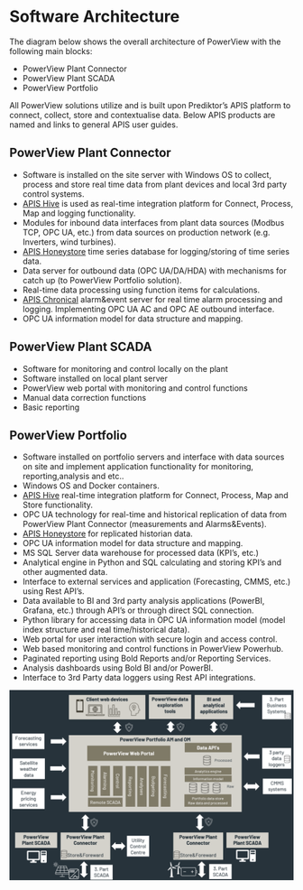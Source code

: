 # Software Architecture
The diagram below shows the overall architecture of PowerView with the following main blocks:
- PowerView Plant Connector
- PowerView Plant SCADA
- PowerView Portfolio
 
All PowerView solutions utilize and is built upon Prediktor’s APIS platform to connect, collect, store and contextualise data. 
Below APIS products are named and links to general APIS user guides. 

## PowerView Plant Connector
- Software is installed on the site server with Windows OS to collect, process and store real time data from plant devices and local 3rd party control systems.
- <a href="https://docs.prediktor.com/docs/foundation9/APIS_Hive/APIS_Hive.html" target="_blank">APIS Hive</a> is used as real-time integration platform for Connect, Process, Map and logging functionality.
- Modules for inbound data interfaces from plant data sources (Modbus TCP, OPC UA, etc.) from data sources on production network (e.g. Inverters, wind turbines). 
- <a href="https://docs.prediktor.com/docs/foundation9/APIS_HoneyStore/APIS_HoneyStore.html" target="_blank">APIS Honeystore</a> time series database for logging/storing of time series data.
- Data server for outbound data (OPC UA/DA/HDA) with mechanisms for catch up (to PowerView Portfolio solution).
- Real-time data processing using function items for calculations.
- <a href="https://docs.prediktor.com/docs/foundation9/APIS_Chronical/APIS_Chronical.html" target="_blank">APIS Chronical</a> alarm&event server for real time alarm processing and logging. Implementing OPC UA AC and OPC AE outbound interface.
- OPC UA information model for data structure and mapping.

## PowerView Plant SCADA
- Software for monitoring and control locally on the plant
- Software installed on local plant server
- PowerView web portal with monitoring and control functions
- Manual data correction functions
- Basic reporting

## PowerView Portfolio
- Software installed on portfolio servers and interface with data sources on site and implement application functionality for monitoring, reporting,analysis and etc..
- Windows OS and Docker containers.
- <a href="https://docs.prediktor.com/docs/foundation9/APIS_Hive/APIS_Hive.html" target="_blank">APIS Hive</a> real-time integration platform for Connect, Process, Map and Store functionality.
- OPC UA technology for real-time and historical replication of data from PowerView Plant Connector (measurements and Alarms&Events).
- <a href="https://docs.prediktor.com/docs/foundation9/APIS_HoneyStore/APIS_HoneyStore.html" target="_blank">APIS Honeystore</a> for replicated historian data.
- OPC UA information model for data structure and mapping.
- MS SQL Server data warehouse for processed data (KPI’s, etc.) 
- Analytical engine in Python and SQL calculating and storing KPI’s and other augmented data.
- Interface to external services and application (Forecasting, CMMS, etc.) using Rest API’s.
- Data available to BI and 3rd party analysis applications (PowerBI, Grafana, etc.) through API’s or through direct SQL connection.
- Python library for accessing data in OPC UA information model (model index structure and real time/historical data).
- Web portal for user interaction with secure login and access control.
- Web based monitoring and control functions in PowerView Powerhub.
- Paginated reporting using Bold Reports and/or Reporting Services.
- Analysis dashboards using Bold BI and/or PowerBI.
- Interface to 3rd Party data loggers using Rest API integrations.


![Software and data flow architecture](../img/SoftwareArchitecture.png)